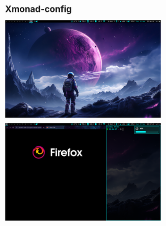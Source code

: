 # Xmonad-config

![screenshot1](screenshots/screenshot1.png)

![screenshot2](screenshots/screenshot2.png)
